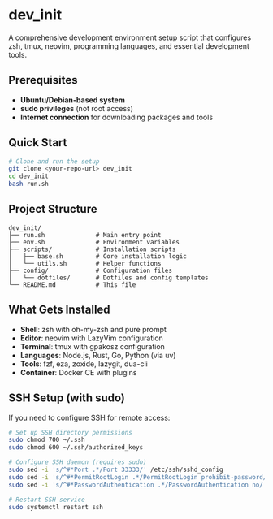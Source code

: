 # dev_init

A comprehensive development environment setup script that configures zsh, tmux, neovim, programming languages, and essential development tools.

## Prerequisites

- **Ubuntu/Debian-based system**
- **sudo privileges** (not root access)
- **Internet connection** for downloading packages and tools

## Quick Start

```bash
# Clone and run the setup
git clone <your-repo-url> dev_init
cd dev_init
bash run.sh
```

## Project Structure

```
dev_init/
├── run.sh              # Main entry point
├── env.sh              # Environment variables
├── scripts/            # Installation scripts
│   ├── base.sh         # Core installation logic
│   └── utils.sh        # Helper functions
├── config/             # Configuration files
│   └── dotfiles/       # Dotfiles and config templates
└── README.md           # This file
```

## What Gets Installed

- **Shell**: zsh with oh-my-zsh and pure prompt
- **Editor**: neovim with LazyVim configuration  
- **Terminal**: tmux with gpakosz configuration
- **Languages**: Node.js, Rust, Go, Python (via uv)
- **Tools**: fzf, eza, zoxide, lazygit, dua-cli
- **Container**: Docker CE with plugins

## SSH Setup (with sudo)

If you need to configure SSH for remote access:

```bash
# Set up SSH directory permissions
sudo chmod 700 ~/.ssh
sudo chmod 600 ~/.ssh/authorized_keys

# Configure SSH daemon (requires sudo)
sudo sed -i 's/^#*Port .*/Port 33333/' /etc/ssh/sshd_config
sudo sed -i 's/^#*PermitRootLogin .*/PermitRootLogin prohibit-password/' /etc/ssh/sshd_config  
sudo sed -i 's/^#*PasswordAuthentication .*/PasswordAuthentication no/' /etc/ssh/sshd_config

# Restart SSH service
sudo systemctl restart ssh
```
